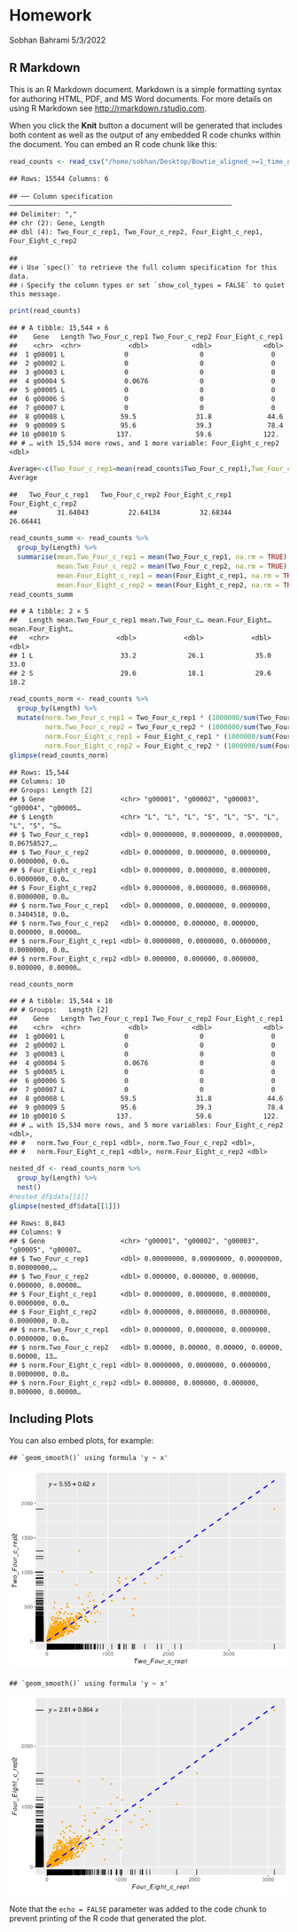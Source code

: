 Homework
================
Sobhan Bahrami
5/3/2022

## R Markdown

This is an R Markdown document. Markdown is a simple formatting syntax
for authoring HTML, PDF, and MS Word documents. For more details on
using R Markdown see <http://rmarkdown.rstudio.com>.

When you click the **Knit** button a document will be generated that
includes both content as well as the output of any embedded R code
chunks within the document. You can embed an R code chunk like this:

``` r
read_counts <- read_csv("/home/sobhan/Desktop/Bowtie_aligned_>=1_time_normalized_by_read_counts.csv")
```

    ## Rows: 15544 Columns: 6

    ## ── Column specification ────────────────────────────────────────────────────────
    ## Delimiter: ","
    ## chr (2): Gene, Length
    ## dbl (4): Two_Four_c_rep1, Two_Four_c_rep2, Four_Eight_c_rep1, Four_Eight_c_rep2

    ## 
    ## ℹ Use `spec()` to retrieve the full column specification for this data.
    ## ℹ Specify the column types or set `show_col_types = FALSE` to quiet this message.

``` r
print(read_counts)
```

    ## # A tibble: 15,544 × 6
    ##    Gene   Length Two_Four_c_rep1 Two_Four_c_rep2 Four_Eight_c_rep1
    ##    <chr>  <chr>            <dbl>           <dbl>             <dbl>
    ##  1 g00001 L               0                  0                 0  
    ##  2 g00002 L               0                  0                 0  
    ##  3 g00003 L               0                  0                 0  
    ##  4 g00004 S               0.0676             0                 0  
    ##  5 g00005 L               0                  0                 0  
    ##  6 g00006 S               0                  0                 0  
    ##  7 g00007 L               0                  0                 0  
    ##  8 g00008 L              59.5               31.8              44.6
    ##  9 g00009 S              95.6               39.3              78.4
    ## 10 g00010 S             137.                59.6             122. 
    ## # … with 15,534 more rows, and 1 more variable: Four_Eight_c_rep2 <dbl>

``` r
Average<-c(Two_Four_c_rep1=mean(read_counts$Two_Four_c_rep1),Two_Four_c_rep2=mean(read_counts$Two_Four_c_rep2),Four_Eight_c_rep1=mean(read_counts$Four_Eight_c_rep1),Four_Eight_c_rep2=mean(read_counts$Four_Eight_c_rep2))
Average
```

    ##   Two_Four_c_rep1   Two_Four_c_rep2 Four_Eight_c_rep1 Four_Eight_c_rep2 
    ##          31.64043          22.64134          32.68344          26.66441

``` r
read_counts_summ <- read_counts %>%
  group_by(Length) %>%
  summarise(mean.Two_Four_c_rep1 = mean(Two_Four_c_rep1, na.rm = TRUE),
            mean.Two_Four_c_rep2 = mean(Two_Four_c_rep2, na.rm = TRUE),
            mean.Four_Eight_c_rep1 = mean(Four_Eight_c_rep1, na.rm = TRUE),
            mean.Four_Eight_c_rep2 = mean(Four_Eight_c_rep2, na.rm = TRUE))
read_counts_summ 
```

    ## # A tibble: 2 × 5
    ##   Length mean.Two_Four_c_rep1 mean.Two_Four_c… mean.Four_Eight… mean.Four_Eight…
    ##   <chr>                 <dbl>            <dbl>            <dbl>            <dbl>
    ## 1 L                      33.2             26.1             35.0             33.0
    ## 2 S                      29.6             18.1             29.6             18.2

``` r
read_counts_norm <- read_counts %>%
  group_by(Length) %>%
  mutate(norm.Two_Four_c_rep1 = Two_Four_c_rep1 * (1000000/sum(Two_Four_c_rep1, na.rm = TRUE)),
         norm.Two_Four_c_rep2 = Two_Four_c_rep2 * (1000000/sum(Two_Four_c_rep2, na.rm = TRUE)),
         norm.Four_Eight_c_rep1 = Four_Eight_c_rep1 * (1000000/sum(Four_Eight_c_rep1, na.rm = TRUE)),
         norm.Four_Eight_c_rep2 = Four_Eight_c_rep2 * (1000000/sum(Four_Eight_c_rep2, na.rm = TRUE)))
glimpse(read_counts_norm)
```

    ## Rows: 15,544
    ## Columns: 10
    ## Groups: Length [2]
    ## $ Gene                   <chr> "g00001", "g00002", "g00003", "g00004", "g00005…
    ## $ Length                 <chr> "L", "L", "L", "S", "L", "S", "L", "L", "S", "S…
    ## $ Two_Four_c_rep1        <dbl> 0.00000000, 0.00000000, 0.00000000, 0.06758527,…
    ## $ Two_Four_c_rep2        <dbl> 0.0000000, 0.0000000, 0.0000000, 0.0000000, 0.0…
    ## $ Four_Eight_c_rep1      <dbl> 0.0000000, 0.0000000, 0.0000000, 0.0000000, 0.0…
    ## $ Four_Eight_c_rep2      <dbl> 0.0000000, 0.0000000, 0.0000000, 0.0000000, 0.0…
    ## $ norm.Two_Four_c_rep1   <dbl> 0.0000000, 0.0000000, 0.0000000, 0.3404518, 0.0…
    ## $ norm.Two_Four_c_rep2   <dbl> 0.000000, 0.000000, 0.000000, 0.000000, 0.00000…
    ## $ norm.Four_Eight_c_rep1 <dbl> 0.0000000, 0.0000000, 0.0000000, 0.0000000, 0.0…
    ## $ norm.Four_Eight_c_rep2 <dbl> 0.000000, 0.000000, 0.000000, 0.000000, 0.00000…

``` r
read_counts_norm
```

    ## # A tibble: 15,544 × 10
    ## # Groups:   Length [2]
    ##    Gene   Length Two_Four_c_rep1 Two_Four_c_rep2 Four_Eight_c_rep1
    ##    <chr>  <chr>            <dbl>           <dbl>             <dbl>
    ##  1 g00001 L               0                  0                 0  
    ##  2 g00002 L               0                  0                 0  
    ##  3 g00003 L               0                  0                 0  
    ##  4 g00004 S               0.0676             0                 0  
    ##  5 g00005 L               0                  0                 0  
    ##  6 g00006 S               0                  0                 0  
    ##  7 g00007 L               0                  0                 0  
    ##  8 g00008 L              59.5               31.8              44.6
    ##  9 g00009 S              95.6               39.3              78.4
    ## 10 g00010 S             137.                59.6             122. 
    ## # … with 15,534 more rows, and 5 more variables: Four_Eight_c_rep2 <dbl>,
    ## #   norm.Two_Four_c_rep1 <dbl>, norm.Two_Four_c_rep2 <dbl>,
    ## #   norm.Four_Eight_c_rep1 <dbl>, norm.Four_Eight_c_rep2 <dbl>

``` r
nested_df <- read_counts_norm %>%
  group_by(Length) %>%
  nest()
#nested_df$data[[1]]
glimpse(nested_df$data[[1]])
```

    ## Rows: 8,843
    ## Columns: 9
    ## $ Gene                   <chr> "g00001", "g00002", "g00003", "g00005", "g00007…
    ## $ Two_Four_c_rep1        <dbl> 0.00000000, 0.00000000, 0.00000000, 0.00000000,…
    ## $ Two_Four_c_rep2        <dbl> 0.000000, 0.000000, 0.000000, 0.000000, 0.00000…
    ## $ Four_Eight_c_rep1      <dbl> 0.0000000, 0.0000000, 0.0000000, 0.0000000, 0.0…
    ## $ Four_Eight_c_rep2      <dbl> 0.0000000, 0.0000000, 0.0000000, 0.0000000, 0.0…
    ## $ norm.Two_Four_c_rep1   <dbl> 0.0000000, 0.0000000, 0.0000000, 0.0000000, 0.0…
    ## $ norm.Two_Four_c_rep2   <dbl> 0.00000, 0.00000, 0.00000, 0.00000, 0.00000, 13…
    ## $ norm.Four_Eight_c_rep1 <dbl> 0.0000000, 0.0000000, 0.0000000, 0.0000000, 0.0…
    ## $ norm.Four_Eight_c_rep2 <dbl> 0.000000, 0.000000, 0.000000, 0.000000, 0.00000…

## Including Plots

You can also embed plots, for example:

    ## `geom_smooth()` using formula 'y ~ x'

![](test_files/figure-gfm/pressure1-1.png)<!-- -->

    ## `geom_smooth()` using formula 'y ~ x'

![](test_files/figure-gfm/pressure2-1.png)<!-- -->

Note that the `echo = FALSE` parameter was added to the code chunk to
prevent printing of the R code that generated the plot.
